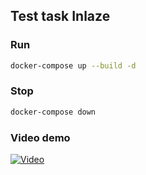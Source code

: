 ## Test task Inlaze

### Run

```bash
docker-compose up --build -d
```

### Stop

```bash
docker-compose down
```

### Video demo

[![Video](https://youtu.be/w3UdTNIL6ws)](https://youtu.be/w3UdTNIL6ws)
